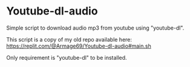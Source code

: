 # Youtube-dl-audio
Simple script to download audio mp3 from youtube using "youtube-dl".

This script is a copy of my old repo available here:
https://replit.com/@Armage69/Youtube-dl-audio#main.sh

Only requirement is "youtube-dl" to be installed.
